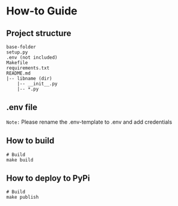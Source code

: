 # How-to Guide

## Project structure

```
base-folder
setup.py
.env (not included)
Makefile
requirements.txt
README.md
|-- libname (dir)
    |-- __init__.py
    |-- *.py
```

## .env file

`Note:` Please rename the .env-template to .env and add credentials

## How to build

```shell
# Build
make build
```

## How to deploy to PyPi

```shell
# Build
make publish
```
